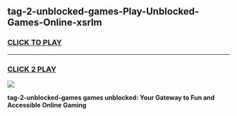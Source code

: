 
## tag-2-unblocked-games-Play-Unblocked-Games-Online-xsrlm
<h3>
<a href="https://premium76.site?title=tag-2-unblocked-games&ref=24A">CLICK TO PLAY</a></h3>
<hr>

<h3>
<a href="https://premium76.site?title=tag-2-unblocked-games&ref=24A">CLICK 2 PLAY</a>
  
</h3>

<a href="https://premium76.site?title=tag-2-unblocked-games&ref=24A"><img src="https://clearcache.store/games.png"></a>


**tag-2-unblocked-games games unblocked: Your Gateway to Fun and Accessible Online Gaming**
